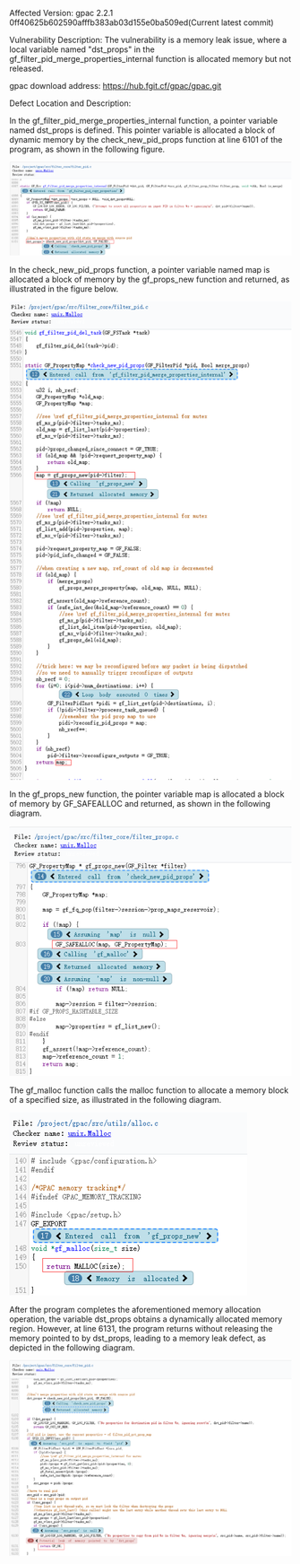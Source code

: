 Affected Version:
gpac 2.2.1 0ff40625b602590afffb383ab03d155e0ba509ed(Current latest commit)

Vulnerability Description:
The vulnerability is a memory leak issue, where a local variable named "dst_props" in the gf_filter_pid_merge_properties_internal function is allocated memory but not released.

gpac download address:
https://hub.fgit.cf/gpac/gpac.git

Defect Location and Description:

In the gf_filter_pid_merge_properties_internal function, a pointer variable named dst_props is defined. This pointer variable is allocated a block of dynamic memory by the check_new_pid_props function at line 6101 of the program, as shown in the following figure.

![image](https://github.com/yinluming13579/gpac_defects/blob/main/gpac_1.png)

In the check_new_pid_props function, a pointer variable named map is allocated a block of memory by the gf_props_new function and returned, as illustrated in the figure below.

![image](https://github.com/yinluming13579/gpac_defects/blob/main/gpac_2.png)

In the gf_props_new function, the pointer variable map is allocated a block of memory by GF_SAFEALLOC and returned, as shown in the following diagram.

![image](https://github.com/yinluming13579/gpac_defects/blob/main/gpac_3.png)


The gf_malloc function calls the malloc function to allocate a memory block of a specified size, as illustrated in the following diagram.

![image](https://github.com/yinluming13579/gpac_defects/blob/main/gpac_4.png)

After the program completes the aforementioned memory allocation operation, the variable dst_props obtains a dynamically allocated memory region. However, at line 6131, the program returns without releasing the memory pointed to by dst_props, leading to a memory leak defect, as depicted in the following diagram.

![image](https://github.com/yinluming13579/gpac_defects/blob/main/gpac_5.png)

